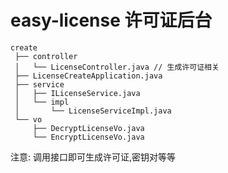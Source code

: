 # easy-license 许可证后台

```text
create
 ├── controller
 │   └── LicenseController.java // 生成许可证相关
 ├── LicenseCreateApplication.java
 ├── service
 │   ├── ILicenseService.java
 │   └── impl
 │       └── LicenseServiceImpl.java
 └── vo
     ├── DecryptLicenseVo.java
     └── EncryptLicenseVo.java
```

注意: 调用接口即可生成许可证,密钥对等等